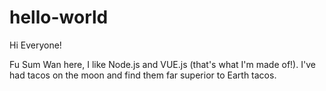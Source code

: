 # hello-world

Hi Everyone!

Fu Sum Wan here, I like Node.js and VUE.js (that's what I'm made of!).
I've had tacos on the moon and find them far superior to Earth tacos.



